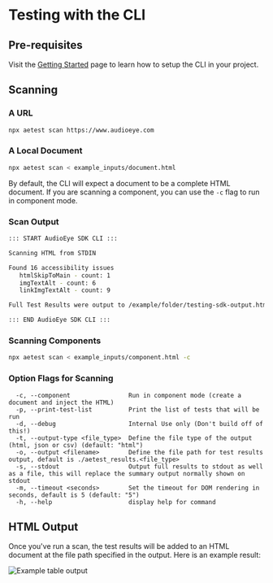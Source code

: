 # Testing with the CLI

## Pre-requisites
Visit the [Getting Started](get-started.md) page to learn how to setup the CLI in your project.

## Scanning

### A URL
```bash
npx aetest scan https://www.audioeye.com
```

### A Local Document
```bash
npx aetest scan < example_inputs/document.html
```

By default, the CLI will expect a document to be a complete HTML document. If you are scanning a component, you can use the `-c` flag to run in component mode.

### Scan Output

```bash
::: START AudioEye SDK CLI :::

Scanning HTML from STDIN

Found 16 accessibility issues
   htmlSkipToMain - count: 1
   imgTextAlt - count: 6
   linkImgTextAlt - count: 9

Full Test Results were output to /example/folder/testing-sdk-output.html

::: END AudioEye SDK CLI :::
```
### Scanning Components
```bash
npx aetest scan < example_inputs/component.html -c
```

### Option Flags for Scanning
```
  -c, --component                Run in component mode (create a document and inject the HTML)
  -p, --print-test-list          Print the list of tests that will be run
  -d, --debug                    Internal Use only (Don't build off of this!)
  -t, --output-type <file_type>  Define the file type of the output (html, json or csv) (default: "html")
  -o, --output <filename>        Define the file path for test results output, default is ./aetest_results.<file_type>
  -s, --stdout                   Output full results to stdout as well as a file, this will replace the summary output normally shown on stdout
  -m, --timeout <seconds>        Set the timeout for DOM rendering in seconds, default is 5 (default: "5")
  -h, --help                     display help for command
```
## HTML Output

Once you've run a scan, the test results will be added to an HTML document at the file path specified in the output. Here is an example result:

![Example table output](/html-output-table.png)
